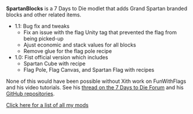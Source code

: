 **SpartanBlocks** is a 7 Days to Die modlet that adds Grand Spartan branded blocks and other related items.

* 1.1: Bug fix and tweaks
	- Fix an issue with the flag Unity tag that prevented the flag from being picked-up
	- Ajust economic and stack values for all blocks
	- Remove glue for the flag pole recipe
* 1.0: Fist official version which includes
	- Spartan Cube with recipe
	- Flag Pole, Flag Canvas, and Spartan Flag with recipes

None of this would have been possible without Xith work on FunWithFlags and his video tutorials.
See his [thread on the 7 Days to Die Forum](https://forums.7daystodie.com/forum/-7-days-to-die-pc/game-modification/tutorials-guides/99698-unity-tutorials-for-7d2d-modders) and his [GitHub repositories](https://github.com/7D2D).

[Click here for a list of all my mods](https://github.com/Laotseu/7dtdMods/blob/master/README.md)
